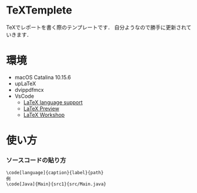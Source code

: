 # TeXTemplete
TeXでレポートを書く際のテンプレートです．
自分ようなので勝手に更新されていきます．

# 環境
- macOS Catalina 10.15.6
- upLaTeX
- dvippdfmcx
- VsCode
   - [LaTeX language support](https://marketplace.visualstudio.com/items?itemName=torn4dom4n.latex-support)
   - [LaTeX Preview](https://marketplace.visualstudio.com/items?itemName=ajshort.latex-preview)
   - [LaTeX Workshop](https://marketplace.visualstudio.com/items?itemName=James-Yu.latex-workshop)

# 使い方

### ソースコードの貼り方

```
\code[language]{caption}{label}{path}
例
\code[Java]{Main}{src1}{src/Main.java}
```

